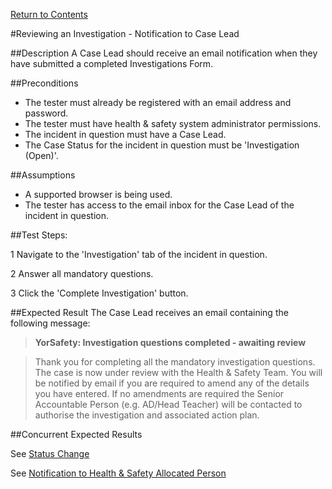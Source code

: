 [Return to Contents](https://github.com/infojam-james/test-cases/blob/master/Contents.md)

#Reviewing an Investigation - Notification to Case Lead

##Description
A Case Lead should receive an email notification when they have submitted a completed Investigations Form.

##Preconditions 
+ The tester must already be registered with an email address and password.
+ The tester must have health & safety system administrator permissions.
+ The incident in question must have a Case Lead.
+ The Case Status for the incident in question must be 'Investigation (Open)'.

##Assumptions
+ A supported browser is being used.
+ The tester has access to the email inbox for the Case Lead of the incident in question.

##Test Steps:

1 Navigate to the 'Investigation' tab of the incident in question.

2 Answer all mandatory questions.

3 Click the 'Complete Investigation' button.

##Expected Result
The Case Lead receives an email containing the following message:

>**YorSafety: Investigation questions completed - awaiting review**

>Thank you for completing all the mandatory investigation questions. The case is now under review with the Health & Safety Team. You will be notified by email if you are required to amend any of the details you have entered. If no amendments are required the Senior Accountable Person (e.g. AD/Head Teacher) will be contacted to authorise the investigation and associated action plan. 

##Concurrent Expected Results

See [Status Change](https://github.com/infojam-james/test-cases/blob/master/Investigations/Reviewing-an-Investigation/investigations-8.md)

See [Notification to Health & Safety Allocated Person](https://github.com/infojam-james/test-cases/blob/master/Investigations/Reviewing-an-Investigation/investigations-7.md)
